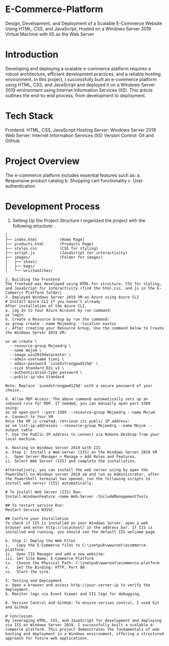 # E-Commerce-Platform
Design, Development, and Deployment of a Scalable E-Commerce Website Using HTML, CSS, and JavaScript, Hosted on a Windows Server 2019 Virtual Machine with IIS as the Web Server
# Introduction
Developing and deploying a scalable e-commerce platform requires a robust architecture, efficient development practices, and a reliable hosting environment. In this project, I successfully built an e-commerce platform using HTML, CSS, and JavaScript and deployed it on a Windows Server 2019 environment using Internet Information Services (IIS). This article outlines the end-to-end process, from development to deployment.
# Tech Stack
Frontend: HTML, CSS, JavaScript
Hosting Server: Windows Server 2019
Web Server: Internet Information Services (IIS)
Version Control: Git and GitHub
# Project Overview
The e-commerce platform includes essential features such as:
a. Responsive product catalog
b. Shopping cart functionality
c. User authentication 
# Development Process
1. Setting Up the Project Structure
I organized the project with the following structure:

```/ecommerce-platform
│
├── index.html          (Home Page)
├── products.html       (Products Page)
├── styles.css          (CSS for styling)
├── script.js           (JavaScript for interactivity)
├── images/             (Folder for images)
│   ├── shoes/
│   ├── bags/
│   └── wristwatches/

2. Building the Frontend
The frontend was developed using HTML for structure, CSS for styling, and JavaScript for interactivity.(find the html,css, and js in the E-Commercr Platform folder)
3. Deployed Windows Server 2019 VM on Azure using Azure CLI
# Install Azure CLI If you haven’t already
After installation of the Azure CLI,
a. log In to Your Azure Account by run command:
az login
b. Create a Resource Group by run the command:
az group create --name Mojeedrg --location eastus
c. After creating your Resource Group, Use the command below to Create the Windows Server 2019 VM:

az vm create \
  --resource-group Mojeedrg \
  --name mojvm \
  --image win2019datacenter \
  --admin-username tiani \
  --admin-password 'iusedstrongpwd125@' \
  --size Standard_D2s_v3 \
  --authentication-type password \
  --public-ip-sku Standard

Note: Replace 'iusedstrongpwd125@' with a secure password of your choice.

d. Allow RDP Access: The above command automatically sets up an inbound rule for RDP. If needed, you can manually open port 3389 using:
az vm open-port --port 3389 --resource-group Mojeedrg --name Mojvm
e. Connect to Your VM
Once the VM is created, retrieve its public IP address:
az vm list-ip-addresses --resource-group Mojeedrg --name Mojvm --output table
f. Use the Public IP address to connect via Remote Desktop from your local machine.

4. Hosting on Windows Server 2019 with IIS
a. Step 1: Install a Web-server (IIS) on the Windows Server 2019 VM 
i.  Open Server Manager > Manage > Add Roles and Features.
ii. Select Web Server (IIS) and complete the installation.

Alternatively, you can install the web server using by open the PowerShell on Windows server 2019 vm and run as Administrator, after the PowerShell terminal has opened, run the following scripts to install web servsr (IIS) automatically:

# To Install Web Server (IIS) Run:
Install-WindowsFeature -name Web-Server -IncludeManagementTools

## To restart service Run:
Restart-Service W3SVC

## Confirm your Installation
To check if IIS is installed on your Windows Server, open a web browser and enter http://localhost/ in the address bar. If IIS is installed and running, you should see the default IIS welcome page.
 
b. Step 2: Deploy the Web Files
i.   Copy the E-Commerce files to C:\inetpub\wwwroot\ecommerce-platform.
ii.  Open IIS Manager and add a new website:
iii. Set Site Name: E-Commerce Platform
iv.  Choose the Physical Path: C:\inetpub\wwwroot\ecommerce-platform
v.   Set the Binding: HTTP, Port 80
vi.  Start the site.

5. Testing and Deployment
a. Open a browser and access http://your-server-ip to verify the deployment.
b. Monitor logs via Event Viewer and IIS logs for debugging.

6. Version Control and GitHub: To ensure version control, I used Git and GitHub

# Conclusion
By leveraging HTML, CSS, and JavaScript for development and deploying via IIS on Windows Server 2019, I successfully built a scalable e-commerce platform. This project demonstrates the fundamentals of web hosting and deployment in a Windows environment, offering a structured approach for future web applications.






